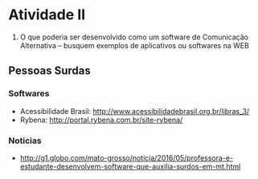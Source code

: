 # Atividade II
1) O que poderia ser desenvolvido como um software de Comunicação Alternativa – busquem exemplos de aplicativos ou softwares na WEB 
## Pessoas Surdas
### Softwares
- Acessibilidade Brasil: http://www.acessibilidadebrasil.org.br/libras_3/
- Rybena: http://portal.rybena.com.br/site-rybena/

### Noticias
- http://g1.globo.com/mato-grosso/noticia/2016/05/professora-e-estudante-desenvolvem-software-que-auxilia-surdos-em-mt.html
